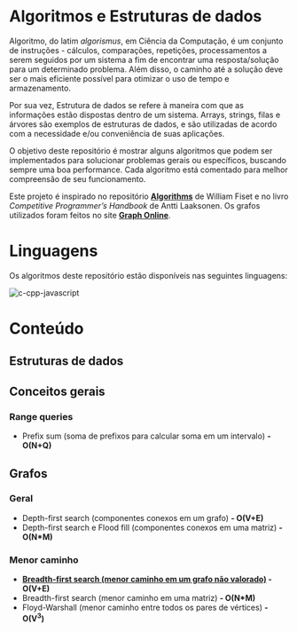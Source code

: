 # Algoritmos e Estruturas de dados

Algoritmo, do latim _algorismus_, em Ciência da Computação, é um conjunto de instruções - cálculos, comparações, repetições, processamentos a serem seguidos por um sistema a fim de encontrar uma resposta/solução para um determinado problema. Além disso, o caminho até a solução deve ser o mais eficiente possível para otimizar o uso de tempo e armazenamento.

Por sua vez, Estrutura de dados se refere à maneira com que as informações estão dispostas dentro de um sistema. Arrays, strings, filas e árvores são exemplos de estruturas de dados, e são utilizadas de acordo com a necessidade e/ou conveniência de suas aplicações.

O objetivo deste repositório é mostrar alguns algoritmos que podem ser implementados para solucionar problemas gerais ou específicos, buscando sempre uma boa performance. Cada algoritmo está comentado para melhor compreensão de seu funcionamento.

Este projeto é inspirado no repositório **[Algorithms](https://github.com/williamfiset/Algorithms)** de William Fiset e no livro _Competitive Programmer’s Handbook_ de Antti Laaksonen. Os grafos utilizados foram feitos no site **[Graph Online](https://graphonline.ru)**.

# Linguagens

Os algoritmos deste repositório estão disponíveis nas seguintes linguagens:

<img src="https://skillicons.dev/icons?i=c,cpp,js" alt="c-cpp-javascript">

# Conteúdo

## Estruturas de dados

## Conceitos gerais

### Range queries

- Prefix sum (soma de prefixos para calcular soma em um intervalo) **- O(N+Q)** 

## Grafos

### Geral

- Depth-first search (componentes conexos em um grafo) **- O(V+E)**
- Depth-first search e Flood fill (componentes conexos em uma matriz) **- O(N*M)**

### Menor caminho

- **[Breadth-first search (menor caminho em um grafo não valorado)](src/grafos/bfs_menor_caminho_grafo) - O(V+E)**
- Breadth-first search (menor caminho em uma matriz) **- O(N*M)**
- Floyd-Warshall (menor caminho entre todos os pares de vértices) **- O(V<sup>3</sup>)**
